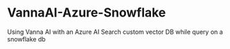 # VannaAI-Azure-Snowflake
Using Vanna AI with an Azure AI Search custom vector DB while query on a snowflake db
